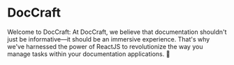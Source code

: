 # DocCraft
Welcome to DocCraft:  At DocCraft, we believe that documentation shouldn't just be informative—it should be an immersive experience. That's why we've harnessed the power of ReactJS to revolutionize the way you manage tasks within your documentation applications. 🚀
